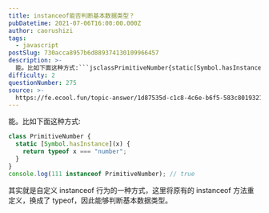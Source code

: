 ```yaml
---
title: instanceof能否判断基本数据类型？
pubDatetime: 2021-07-06T16:00:00.000Z
author: caorushizi
tags:
  - javascript
postSlug: 730acca8957b6d889374130109966457
description: >-
  能。比如下面这种方式:```jsclassPrimitiveNumber{static[Symbol.hasInstance](x){returntypeofx==='number'}}console
difficulty: 2
questionNumber: 275
source: >-
  https://fe.ecool.fun/topic-answer/1d87535d-c1c8-4c6e-b6f5-583c80193217?orderBy=updateTime&order=desc&tagId=10
---
```


能。比如下面这种方式:

```js
class PrimitiveNumber {
  static [Symbol.hasInstance](x) {
    return typeof x === "number";
  }
}
console.log(111 instanceof PrimitiveNumber); // true
```

其实就是自定义 instanceof 行为的一种方式，这里将原有的 instanceof 方法重定义，换成了 typeof，因此能够判断基本数据类型。
